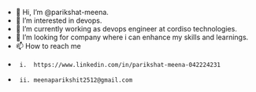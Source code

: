 - 👋 Hi, I’m @parikshat-meena.
- 👀 I’m interested in devops. 
- 🌱 I’m currently working as devops engineer at cordiso technologies.
- 💞️ I’m looking for company where i can enhance my skills and learnings.
- 📫 How to reach me
-      i.  https://www.linkedin.com/in/parikshat-meena-042224231
-      ii. meenaparikshit2512@gmail.com

